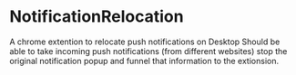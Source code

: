 # NotificationRelocation
A chrome extention to relocate push notifications on Desktop
Should be able to take incoming push notifications (from different websites)
stop the original notification popup and funnel that information to the extionsion.

